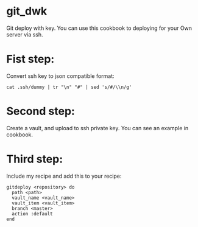 # git_dwk

Git deploy with key. You can use this cookbook to deploying for your Own server via ssh.

Fist step:
==========

Convert ssh key to json compatible format:

```
cat .ssh/dummy | tr "\n" "#" | sed 's/#/\\n/g'
```

Second step:
============

Create a vault, and upload to ssh private key. You can see an example in cookbook.

Third step:
===========

Include my recipe and add this to your recipe:

```
gitdeploy <repository> do
  path <path>
  vault_name <vault_name>
  vault_item <vault_item>
  branch <master>
  action :default
end
```
